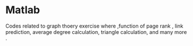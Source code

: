 # Matlab
Codes related to graph thoery exercise where ,function of page rank , link prediction,  average degree calculation, triangle calculation, and many more . 
